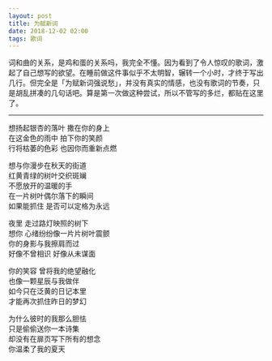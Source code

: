 ```yaml
---
layout: post
title: 为赋新词
date: 2018-12-02 02:00
tags: 歌词
---
```


词和曲的关系，是鸡和蛋的关系吗，我完全不懂。因为看到了令人惊叹的歌词，激起了自己想写的欲望。在睡前做这件事似乎不太明智，辗转一个小时，才终于写出几行。但完全是「为赋新词强说愁」，并没有真实的情感，也没有歌词的节奏，只是胡乱拼凑的几句话吧。算是第一次做这种尝试，所以不管写的多烂，都贴在这里了。

-----

想扬起银杏的落叶  撒在你的身上  
在这金色的雨中  拍下你的笑颜  
行将枯萎的色彩  也因你而重新点燃  

想与你漫步在秋天的街道  
红黄青绿的树叶交织斑斓  
不愿放开的温暖的手  
在一片树叶偶尔落下的瞬间  
如果能抓住  是否可以定格为永远  

夜里  走过路灯映照的树下  
想你  心绪纷纷像一片片树叶震颤  
你的身影与我擦肩而过  
好像不曾相识  好像从未谋面  

你的笑容  曾将我的绝望融化  
也像一颗星辰与我做伴  
如今只在泛黄的日记本里  
才能再次抓住昨日的梦幻  

为什么彼时的我那么胆怯  
只是偷偷送你一本诗集  
却没有在扉页写下所有的想念  
你温柔了我的夏天  